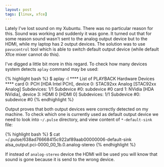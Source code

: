 ```yaml
---
layout: post
tags: [linux, xfce]
---
```

Lately I've lost sound on my Xubuntu. There was no particular reason
for this. Sound was working and suddenly it was gone. It turned out
that for some reason sound wasn't sent to the analog output device but to the
HDMI, while my laptop has 2 output devices. The solution
was to use `pavucontrol` tool which is able to switch default output
device (while default Xfce mixer cannot do this).

I've digged a little bit more in this regard. To check how many
devices system detects `aplay` command may be used:

{% highlight bash %}
$ aplay -l
**** List of PLAYBACK Hardware Devices ****
card 0: PCH [HDA Intel PCH], device 0: STAC92xx Analog [STAC92xx Analog]
  Subdevices: 1/1
  Subdevice #0: subdevice #0
card 1: NVidia [HDA NVidia], device 3: HDMI 0 [HDMI 0]
  Subdevices: 1/1
  Subdevice #0: subdevice #0
{% endhighlight %}

Output proves that both output devices were correctly detected on my machine. To
check which one is currently used as default output device we need to
look into `~/.pulse` directory, and view content of `*-default-sink` file:

{% highlight bash %}
$ cat ~/.pulse/638ad76668415c922af89aab00000006-default-sink 
alsa_output.pci-0000_00_1b.0.analog-stereo
{% endhighlight %}

If instead of `analog-stereo` device the HDMI will be used you will
know that sound is gone because it is send to the wrong device.
